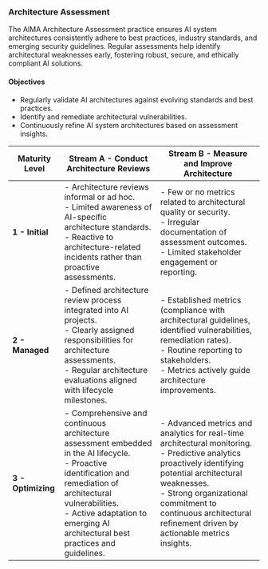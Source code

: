 ### Architecture Assessment

The AIMA Architecture Assessment practice ensures AI system architectures consistently adhere to best practices, industry standards, and emerging security guidelines. Regular assessments help identify architectural weaknesses early, fostering robust, secure, and ethically compliant AI solutions.

#### Objectives

- Regularly validate AI architectures against evolving standards and best practices.
- Identify and remediate architectural vulnerabilities.
- Continuously refine AI system architectures based on assessment insights.

| Maturity Level | Stream A - Conduct Architecture Reviews | Stream B - Measure and Improve Architecture |
|----------------|---------------------------------------|-------------------------------------------|
| **1 - Initial** | - Architecture reviews informal or ad hoc.<br>- Limited awareness of AI-specific architecture standards.<br>- Reactive to architecture-related incidents rather than proactive assessments. | - Few or no metrics related to architectural quality or security.<br>- Irregular documentation of assessment outcomes.<br>- Limited stakeholder engagement or reporting. |
| **2 - Managed** | - Defined architecture review process integrated into AI projects.<br>- Clearly assigned responsibilities for architecture assessments.<br>- Regular architecture evaluations aligned with lifecycle milestones. | - Established metrics (compliance with architectural guidelines, identified vulnerabilities, remediation rates).<br>- Routine reporting to stakeholders.<br>- Metrics actively guide architecture improvements. |
| **3 - Optimizing** | - Comprehensive and continuous architecture assessment embedded in the AI lifecycle.<br>- Proactive identification and remediation of architectural vulnerabilities.<br>- Active adaptation to emerging AI architectural best practices and guidelines. | - Advanced metrics and analytics for real-time architectural monitoring.<br>- Predictive analytics proactively identifying potential architectural weaknesses.<br>- Strong organizational commitment to continuous architectural refinement driven by actionable metrics insights. |
